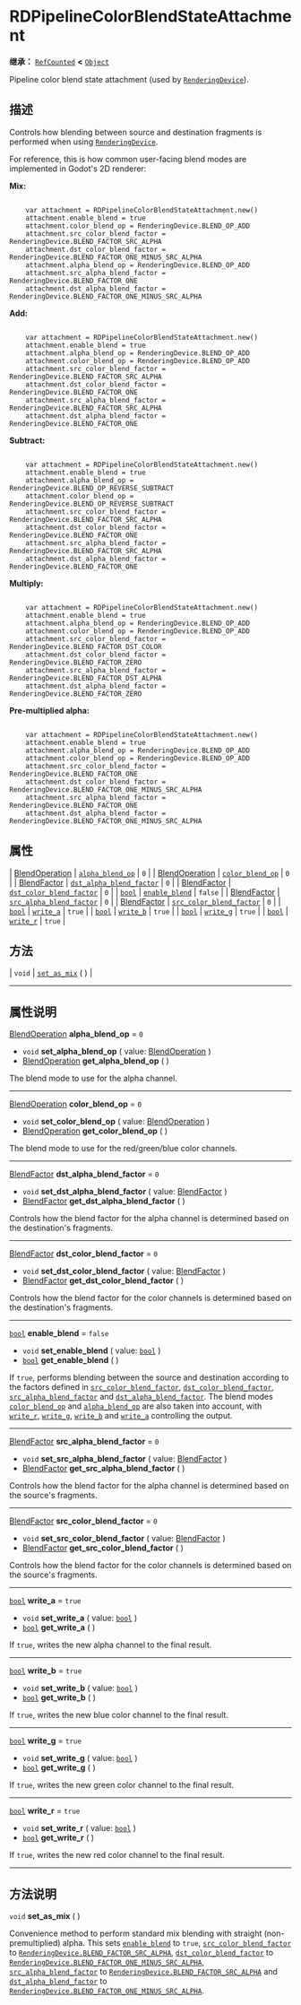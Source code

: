 <!-- ⚠ 请勿编辑本文件 ⚠ -->
<!-- 本文档使用脚本从 WeDot 引擎源码仓库生成。 -->
<!-- 生成脚本：https://github.com/WeDot-Engine/WeDot/tree/4.3/doc/tools/make_md.py； -->
<!-- 原文件：https://github.com/WeDot-Engine/WeDot/tree/4.3/doc/classes/RDPipelineColorBlendStateAttachment.xml。 -->

<div id="_class_rdpipelinecolorblendstateattachment"></div>

# RDPipelineColorBlendStateAttachment

**继承：** [`RefCounted`](class_refcounted.md) **<** [`Object`](class_object.md)

Pipeline color blend state attachment (used by [`RenderingDevice`](class_renderingdevice.md)).

## 描述

Controls how blending between source and destination fragments is performed when using [`RenderingDevice`](class_renderingdevice.md).

For reference, this is how common user-facing blend modes are implemented in Godot's 2D renderer:

 **Mix:** 

```

    var attachment = RDPipelineColorBlendStateAttachment.new()
    attachment.enable_blend = true
    attachment.color_blend_op = RenderingDevice.BLEND_OP_ADD
    attachment.src_color_blend_factor = RenderingDevice.BLEND_FACTOR_SRC_ALPHA
    attachment.dst_color_blend_factor = RenderingDevice.BLEND_FACTOR_ONE_MINUS_SRC_ALPHA
    attachment.alpha_blend_op = RenderingDevice.BLEND_OP_ADD
    attachment.src_alpha_blend_factor = RenderingDevice.BLEND_FACTOR_ONE
    attachment.dst_alpha_blend_factor = RenderingDevice.BLEND_FACTOR_ONE_MINUS_SRC_ALPHA
```

 **Add:** 

```

    var attachment = RDPipelineColorBlendStateAttachment.new()
    attachment.enable_blend = true
    attachment.alpha_blend_op = RenderingDevice.BLEND_OP_ADD
    attachment.color_blend_op = RenderingDevice.BLEND_OP_ADD
    attachment.src_color_blend_factor = RenderingDevice.BLEND_FACTOR_SRC_ALPHA
    attachment.dst_color_blend_factor = RenderingDevice.BLEND_FACTOR_ONE
    attachment.src_alpha_blend_factor = RenderingDevice.BLEND_FACTOR_SRC_ALPHA
    attachment.dst_alpha_blend_factor = RenderingDevice.BLEND_FACTOR_ONE
```

 **Subtract:** 

```

    var attachment = RDPipelineColorBlendStateAttachment.new()
    attachment.enable_blend = true
    attachment.alpha_blend_op = RenderingDevice.BLEND_OP_REVERSE_SUBTRACT
    attachment.color_blend_op = RenderingDevice.BLEND_OP_REVERSE_SUBTRACT
    attachment.src_color_blend_factor = RenderingDevice.BLEND_FACTOR_SRC_ALPHA
    attachment.dst_color_blend_factor = RenderingDevice.BLEND_FACTOR_ONE
    attachment.src_alpha_blend_factor = RenderingDevice.BLEND_FACTOR_SRC_ALPHA
    attachment.dst_alpha_blend_factor = RenderingDevice.BLEND_FACTOR_ONE
```

 **Multiply:** 

```

    var attachment = RDPipelineColorBlendStateAttachment.new()
    attachment.enable_blend = true
    attachment.alpha_blend_op = RenderingDevice.BLEND_OP_ADD
    attachment.color_blend_op = RenderingDevice.BLEND_OP_ADD
    attachment.src_color_blend_factor = RenderingDevice.BLEND_FACTOR_DST_COLOR
    attachment.dst_color_blend_factor = RenderingDevice.BLEND_FACTOR_ZERO
    attachment.src_alpha_blend_factor = RenderingDevice.BLEND_FACTOR_DST_ALPHA
    attachment.dst_alpha_blend_factor = RenderingDevice.BLEND_FACTOR_ZERO
```

 **Pre-multiplied alpha:** 

```

    var attachment = RDPipelineColorBlendStateAttachment.new()
    attachment.enable_blend = true
    attachment.alpha_blend_op = RenderingDevice.BLEND_OP_ADD
    attachment.color_blend_op = RenderingDevice.BLEND_OP_ADD
    attachment.src_color_blend_factor = RenderingDevice.BLEND_FACTOR_ONE
    attachment.dst_color_blend_factor = RenderingDevice.BLEND_FACTOR_ONE_MINUS_SRC_ALPHA
    attachment.src_alpha_blend_factor = RenderingDevice.BLEND_FACTOR_ONE
    attachment.dst_alpha_blend_factor = RenderingDevice.BLEND_FACTOR_ONE_MINUS_SRC_ALPHA
```











## 属性

| [BlendOperation](#enum_renderingdevice_blendoperation) | [`alpha_blend_op`](#class_rdpipelinecolorblendstateattachment_property_alpha_blend_op)                 | ``0``     |
| [BlendOperation](#enum_renderingdevice_blendoperation) | [`color_blend_op`](#class_rdpipelinecolorblendstateattachment_property_color_blend_op)                 | ``0``     |
| [BlendFactor](#enum_renderingdevice_blendfactor)       | [`dst_alpha_blend_factor`](#class_rdpipelinecolorblendstateattachment_property_dst_alpha_blend_factor) | ``0``     |
| [BlendFactor](#enum_renderingdevice_blendfactor)       | [`dst_color_blend_factor`](#class_rdpipelinecolorblendstateattachment_property_dst_color_blend_factor) | ``0``     |
| [`bool`](class_bool.md)                                | [`enable_blend`](#class_rdpipelinecolorblendstateattachment_property_enable_blend)                     | ``false`` |
| [BlendFactor](#enum_renderingdevice_blendfactor)       | [`src_alpha_blend_factor`](#class_rdpipelinecolorblendstateattachment_property_src_alpha_blend_factor) | ``0``     |
| [BlendFactor](#enum_renderingdevice_blendfactor)       | [`src_color_blend_factor`](#class_rdpipelinecolorblendstateattachment_property_src_color_blend_factor) | ``0``     |
| [`bool`](class_bool.md)                                | [`write_a`](#class_rdpipelinecolorblendstateattachment_property_write_a)                               | ``true``  |
| [`bool`](class_bool.md)                                | [`write_b`](#class_rdpipelinecolorblendstateattachment_property_write_b)                               | ``true``  |
| [`bool`](class_bool.md)                                | [`write_g`](#class_rdpipelinecolorblendstateattachment_property_write_g)                               | ``true``  |
| [`bool`](class_bool.md)                                | [`write_r`](#class_rdpipelinecolorblendstateattachment_property_write_r)                               | ``true``  |

## 方法

| `void` | [`set_as_mix`](#class_rdpipelinecolorblendstateattachment_method_set_as_mix) ( ) |

<!-- rst-class:: classref-section-separator -->

---

## 属性说明

<div id="_class_rdpipelinecolorblendstateattachment_property_alpha_blend_op"></div>

[BlendOperation](#enum_renderingdevice_blendoperation) **alpha_blend_op** = ``0`` <div id="class_rdpipelinecolorblendstateattachment_property_alpha_blend_op"></div>

- `void` **set_alpha_blend_op** ( value: [BlendOperation](#enum_renderingdevice_blendoperation) )
- [BlendOperation](#enum_renderingdevice_blendoperation) **get_alpha_blend_op** ( )

The blend mode to use for the alpha channel.

<!-- rst-class:: classref-item-separator -->

---

<div id="_class_rdpipelinecolorblendstateattachment_property_color_blend_op"></div>

[BlendOperation](#enum_renderingdevice_blendoperation) **color_blend_op** = ``0`` <div id="class_rdpipelinecolorblendstateattachment_property_color_blend_op"></div>

- `void` **set_color_blend_op** ( value: [BlendOperation](#enum_renderingdevice_blendoperation) )
- [BlendOperation](#enum_renderingdevice_blendoperation) **get_color_blend_op** ( )

The blend mode to use for the red/green/blue color channels.

<!-- rst-class:: classref-item-separator -->

---

<div id="_class_rdpipelinecolorblendstateattachment_property_dst_alpha_blend_factor"></div>

[BlendFactor](#enum_renderingdevice_blendfactor) **dst_alpha_blend_factor** = ``0`` <div id="class_rdpipelinecolorblendstateattachment_property_dst_alpha_blend_factor"></div>

- `void` **set_dst_alpha_blend_factor** ( value: [BlendFactor](#enum_renderingdevice_blendfactor) )
- [BlendFactor](#enum_renderingdevice_blendfactor) **get_dst_alpha_blend_factor** ( )

Controls how the blend factor for the alpha channel is determined based on the destination's fragments.

<!-- rst-class:: classref-item-separator -->

---

<div id="_class_rdpipelinecolorblendstateattachment_property_dst_color_blend_factor"></div>

[BlendFactor](#enum_renderingdevice_blendfactor) **dst_color_blend_factor** = ``0`` <div id="class_rdpipelinecolorblendstateattachment_property_dst_color_blend_factor"></div>

- `void` **set_dst_color_blend_factor** ( value: [BlendFactor](#enum_renderingdevice_blendfactor) )
- [BlendFactor](#enum_renderingdevice_blendfactor) **get_dst_color_blend_factor** ( )

Controls how the blend factor for the color channels is determined based on the destination's fragments.

<!-- rst-class:: classref-item-separator -->

---

<div id="_class_rdpipelinecolorblendstateattachment_property_enable_blend"></div>

[`bool`](class_bool.md) **enable_blend** = ``false`` <div id="class_rdpipelinecolorblendstateattachment_property_enable_blend"></div>

- `void` **set_enable_blend** ( value: [`bool`](class_bool.md) )
- [`bool`](class_bool.md) **get_enable_blend** ( )

If `true`, performs blending between the source and destination according to the factors defined in [`src_color_blend_factor`](#class_rdpipelinecolorblendstateattachment_property_src_color_blend_factor), [`dst_color_blend_factor`](#class_rdpipelinecolorblendstateattachment_property_dst_color_blend_factor), [`src_alpha_blend_factor`](#class_rdpipelinecolorblendstateattachment_property_src_alpha_blend_factor) and [`dst_alpha_blend_factor`](#class_rdpipelinecolorblendstateattachment_property_dst_alpha_blend_factor). The blend modes [`color_blend_op`](#class_rdpipelinecolorblendstateattachment_property_color_blend_op) and [`alpha_blend_op`](#class_rdpipelinecolorblendstateattachment_property_alpha_blend_op) are also taken into account, with [`write_r`](#class_rdpipelinecolorblendstateattachment_property_write_r), [`write_g`](#class_rdpipelinecolorblendstateattachment_property_write_g), [`write_b`](#class_rdpipelinecolorblendstateattachment_property_write_b) and [`write_a`](#class_rdpipelinecolorblendstateattachment_property_write_a) controlling the output.

<!-- rst-class:: classref-item-separator -->

---

<div id="_class_rdpipelinecolorblendstateattachment_property_src_alpha_blend_factor"></div>

[BlendFactor](#enum_renderingdevice_blendfactor) **src_alpha_blend_factor** = ``0`` <div id="class_rdpipelinecolorblendstateattachment_property_src_alpha_blend_factor"></div>

- `void` **set_src_alpha_blend_factor** ( value: [BlendFactor](#enum_renderingdevice_blendfactor) )
- [BlendFactor](#enum_renderingdevice_blendfactor) **get_src_alpha_blend_factor** ( )

Controls how the blend factor for the alpha channel is determined based on the source's fragments.

<!-- rst-class:: classref-item-separator -->

---

<div id="_class_rdpipelinecolorblendstateattachment_property_src_color_blend_factor"></div>

[BlendFactor](#enum_renderingdevice_blendfactor) **src_color_blend_factor** = ``0`` <div id="class_rdpipelinecolorblendstateattachment_property_src_color_blend_factor"></div>

- `void` **set_src_color_blend_factor** ( value: [BlendFactor](#enum_renderingdevice_blendfactor) )
- [BlendFactor](#enum_renderingdevice_blendfactor) **get_src_color_blend_factor** ( )

Controls how the blend factor for the color channels is determined based on the source's fragments.

<!-- rst-class:: classref-item-separator -->

---

<div id="_class_rdpipelinecolorblendstateattachment_property_write_a"></div>

[`bool`](class_bool.md) **write_a** = ``true`` <div id="class_rdpipelinecolorblendstateattachment_property_write_a"></div>

- `void` **set_write_a** ( value: [`bool`](class_bool.md) )
- [`bool`](class_bool.md) **get_write_a** ( )

If `true`, writes the new alpha channel to the final result.

<!-- rst-class:: classref-item-separator -->

---

<div id="_class_rdpipelinecolorblendstateattachment_property_write_b"></div>

[`bool`](class_bool.md) **write_b** = ``true`` <div id="class_rdpipelinecolorblendstateattachment_property_write_b"></div>

- `void` **set_write_b** ( value: [`bool`](class_bool.md) )
- [`bool`](class_bool.md) **get_write_b** ( )

If `true`, writes the new blue color channel to the final result.

<!-- rst-class:: classref-item-separator -->

---

<div id="_class_rdpipelinecolorblendstateattachment_property_write_g"></div>

[`bool`](class_bool.md) **write_g** = ``true`` <div id="class_rdpipelinecolorblendstateattachment_property_write_g"></div>

- `void` **set_write_g** ( value: [`bool`](class_bool.md) )
- [`bool`](class_bool.md) **get_write_g** ( )

If `true`, writes the new green color channel to the final result.

<!-- rst-class:: classref-item-separator -->

---

<div id="_class_rdpipelinecolorblendstateattachment_property_write_r"></div>

[`bool`](class_bool.md) **write_r** = ``true`` <div id="class_rdpipelinecolorblendstateattachment_property_write_r"></div>

- `void` **set_write_r** ( value: [`bool`](class_bool.md) )
- [`bool`](class_bool.md) **get_write_r** ( )

If `true`, writes the new red color channel to the final result.

<!-- rst-class:: classref-section-separator -->

---

## 方法说明

<div id="_class_rdpipelinecolorblendstateattachment_method_set_as_mix"></div>

`void` **set_as_mix** ( )<div id="class_rdpipelinecolorblendstateattachment_method_set_as_mix"></div>

Convenience method to perform standard mix blending with straight (non-premultiplied) alpha. This sets [`enable_blend`](#class_rdpipelinecolorblendstateattachment_property_enable_blend) to `true`, [`src_color_blend_factor`](#class_rdpipelinecolorblendstateattachment_property_src_color_blend_factor) to [`RenderingDevice.BLEND_FACTOR_SRC_ALPHA`](#class_renderingdevice_constant_blend_factor_src_alpha), [`dst_color_blend_factor`](#class_rdpipelinecolorblendstateattachment_property_dst_color_blend_factor) to [`RenderingDevice.BLEND_FACTOR_ONE_MINUS_SRC_ALPHA`](#class_renderingdevice_constant_blend_factor_one_minus_src_alpha), [`src_alpha_blend_factor`](#class_rdpipelinecolorblendstateattachment_property_src_alpha_blend_factor) to [`RenderingDevice.BLEND_FACTOR_SRC_ALPHA`](#class_renderingdevice_constant_blend_factor_src_alpha) and [`dst_alpha_blend_factor`](#class_rdpipelinecolorblendstateattachment_property_dst_alpha_blend_factor) to [`RenderingDevice.BLEND_FACTOR_ONE_MINUS_SRC_ALPHA`](#class_renderingdevice_constant_blend_factor_one_minus_src_alpha).

[^virtual]: 本方法通常需要用户覆盖才能生效。
[^const]: 本方法无副作用，不会修改该实例的任何成员变量。
[^vararg]: 本方法除了能接受在此处描述的参数外，还能够继续接受任意数量的参数。
[^constructor]: 本方法用于构造某个类型。
[^static]: 调用本方法无需实例，可直接使用类名进行调用。
[^operator]: 本方法描述的是使用本类型作为左操作数的有效运算符。
[^bitfield]: 这个值是由下列位标志构成位掩码的整数。
[^void]: 无返回值。
